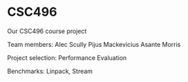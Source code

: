 # CSC496
Our CSC496 course project

Team members:
  Alec Scully
  Pijus Mackevicius
  Asante Morris
  
Project selection:
  Performance Evaluation

Benchmarks: Linpack, Stream
